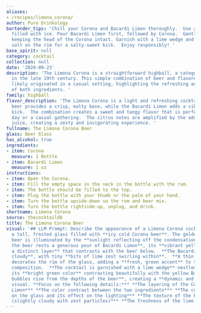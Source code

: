 ```yaml
---
aliases:
- /recipes/limona_corona/
author: Pure Drinkology
bartender_tips: 'Chill your Corona and Bacardi Limon thoroughly.  Use a tall glass
  filled with ice. Pour Bacardi Limon first, followed by Corona.  Gently stir to mix,
  keeping the head of the Corona intact. Garnish with a lime wedge and a pinch of
  salt on the rim for a salty-sweet kick.  Enjoy responsibly! '
base_spirit: null
category: cocktail
collection: null
date: '2024-09-23'
description: 'The Limona Corona is a straightforward highball, a category popularized
  in the late 19th century. This simple combination of beer and flavored liqueur,
  likely originated in a casual setting, highlighting the refreshing and vibrant flavors
  of both ingredients. '
family: highball
flavor_description: 'The Limona Corona is a light and refreshing cocktail.  The Corona
  beer provides a crisp, malty base, while the Bacardi Limon adds a vibrant citrus
  kick.  The combination creates a sweet and tangy flavor that is perfect for a hot
  day or a casual gathering.  The citrus notes are amplified by the addition of lime
  juice, creating a zesty and invigorating experience. '
fullname: The Limona Corona Beer
glass: Beer Glass
has_alcohol: true
ingredients:
- item: Corona
  measure: 1 Bottle
- item: Bacardi Limon
  measure: 1 oz
instructions:
- item: Open the Corona.
- item: Fill the empty space in the neck in the bottle with the rum.
- item: The bottle should be filled to the top.
- item: Plug the bottle with your thumb or the palm of your hand.
- item: Turn the bottle upside-down so the rum and beer mix.
- item: Turn the bottle rightside-up, unplug, and drink.
shortname: Limona Corona
source: thecocktaildb
title: The Limona Corona Beer
visual: '## LLM Prompt: Describe the appearance of a Limona Corona cocktail.Imagine
  a tall, frosted glass filled with **icy cold Corona beer**. The golden hue of the
  beer is illuminated by the **sunlight reflecting off the condensation** on the glass.  **Atop
  the beer rests a generous pour of Bacardi Limon**, its **vibrant yellow color creating
  a distinct layer** that contrasts with the beer below.  **The Bacardi Limon is slightly
  cloudy**, with tiny **bits of lime zest swirling within**.  **A thin slice of lime**
  decorates the rim of the glass, adding a **fresh, green accent** to the overall
  composition.  **The cocktail is garnished with a lime wedge** nestled on the rim,
  its **bright green color** contrasting beautifully with the yellow Bacardi Limon.  **Small
  bubbles rise from the depths of the beer**, creating a **dynamic and refreshing**
  visual. **Focus on the following details:*** **The layering of the Corona and Bacardi
  Limon*** **The color contrast between the two ingredients*** **The condensation
  on the glass and its effect on the lighting*** **The texture of the Bacardi Limon
  (slightly cloudy with zest particles)*** **The freshness of the lime garnish** '
---
```




